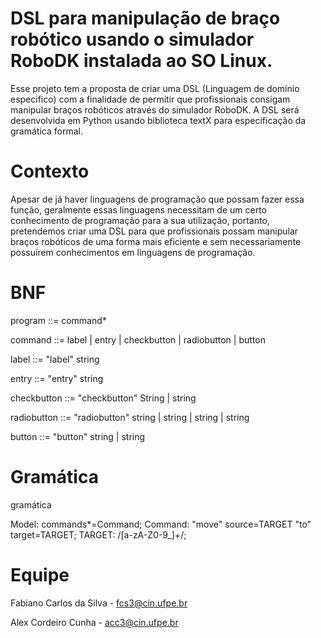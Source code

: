 # DSL para manipulação de braço robótico usando o simulador RoboDK instalada ao SO Linux.

Esse projeto tem a proposta de criar uma DSL (Linguagem de domínio especifico) com a finalidade de permitir que profissionais consigam manipular braços robóticos através do simulador RoboDK. A DSL será desenvolvida em Python usando biblioteca textX para especificação da gramática formal.

 # Contexto

Apesar de já haver linguagens de programação que possam fazer essa função, geralmente essas linguagens necessitam de um certo conhecimento de programação para a sua utilização, portanto, pretendemos criar uma DSL para que profissionais possam manipular braços robóticos de uma forma mais eficiente e sem necessariamente possuírem conhecimentos em linguagens de programação.

# BNF

program ::= command*
 
command ::= label | entry | checkbutton | radiobutton | button
 
label ::= "label" string
 
entry ::= "entry" string
 
checkbutton ::= "checkbutton" String | string
 
radiobutton ::= "radiobutton" string | string | string | string
 
button ::= "button" string | string

# Gramática

gramática

Model: commands*=Command; Command: "move" source=TARGET "to" target=TARGET; TARGET: /[a-zA-Z0-9_]+/;

# Equipe

Fabiano Carlos da Silva - fcs3@cin.ufpe.br

Alex Cordeiro Cunha - acc3@cin.ufpe.br
